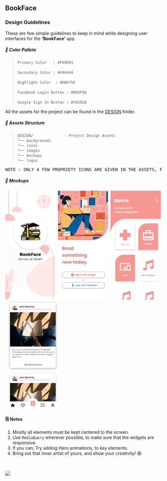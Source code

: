 ## BookFace

### Design Guidelines

These are few simple guidelines to keep in mind while designing user interfaces for the **'BookFace'** app.

##### 🎨 Color Pallete

> ```
> Primary Color   : #F69891
>
> Secondary Color : #444444
>
> Highlight Color  : #DB675E
>
> Facebook Login Button : #005F9A
>
> Google Sign In Button : #C0392B
> ```

All the assets for the project can be found in the [DESIGN](./DESIGN/) folder.

##### 📁 Assets Structure

> ```
> DESIGN/              - Project Design Assets
> └── backgrounds
> └── icons
> └── images
> └── mockups
> └── logos
> ```

<pre>NOTE : ONLY A FEW PROPRIETY ICONS ARE GIVEN IN THE ASSETS, FOR THE REST PLEASE USE RESPECTIVE ICONS FROM THE MATERIAL ICONS.</pre>

##### 📸 Mockups

<img src="DESIGN\mockups\splash.png" height="350em">&nbsp;&nbsp;<img src="DESIGN\mockups\login.png" height="350em">&nbsp;&nbsp;<img src="DESIGN\mockups\Categories.png" height="350em">&nbsp;&nbsp;<img src="DESIGN\mockups\home.png" height="350em">

#### 🗒 Notes

1. Mostly all elements must be kept centered to the screen.
1. Use <code>MediaQuery</code> wherever possible, to make sure that the widgets are responsive.
1. If you can, Try adding Hero animations, to key elements.
1. Bring out that inner artist of yours, and show your creativity! 😄

<br><br>
<img width="25%" src="https://img.shields.io/badge/Designed%20By-ishandeveloper-blue?style=for-the-badge&logo=github"></img>
